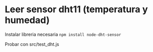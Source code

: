 # Leer sensor dht11 (temperatura y humedad)

Instalar libreria necesaria
`npm install node-dht-sensor`

Probar con src/test_dht.js
